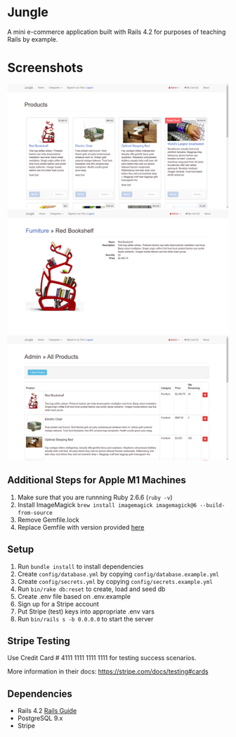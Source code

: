 # Jungle

A mini e-commerce application built with Rails 4.2 for purposes of teaching Rails by example.

# Screenshots
![The root page displays all of the products.](https://raw.githubusercontent.com/J-pilon/Jungle-Rails/77e9fcbf1dcebe75d9d4ce710036efc4df40e15c/public/docs/Screenshot%20from%202021-05-07%2020-35-53.png)
![Displays the product with its name, description, quantity, and price.](https://raw.githubusercontent.com/J-pilon/Jungle-Rails/77e9fcbf1dcebe75d9d4ce710036efc4df40e15c/public/docs/Screenshot%20from%202021-05-07%2020-35-44.png)
![Admins can add products.](https://raw.githubusercontent.com/J-pilon/Jungle-Rails/77e9fcbf1dcebe75d9d4ce710036efc4df40e15c/public/docs/Screenshot%20from%202021-05-07%2020-36-02.png)

## Additional Steps for Apple M1 Machines

1. Make sure that you are runnning Ruby 2.6.6 (`ruby -v`)
1. Install ImageMagick `brew install imagemagick imagemagick@6 --build-from-source`
2. Remove Gemfile.lock
3. Replace Gemfile with version provided [here](https://gist.githubusercontent.com/FrancisBourgouin/831795ae12c4704687a0c2496d91a727/raw/ce8e2104f725f43e56650d404169c7b11c33a5c5/Gemfile)

## Setup

1. Run `bundle install` to install dependencies
2. Create `config/database.yml` by copying `config/database.example.yml`
3. Create `config/secrets.yml` by copying `config/secrets.example.yml`
4. Run `bin/rake db:reset` to create, load and seed db
5. Create .env file based on .env.example
6. Sign up for a Stripe account
7. Put Stripe (test) keys into appropriate .env vars
8. Run `bin/rails s -b 0.0.0.0` to start the server

## Stripe Testing

Use Credit Card # 4111 1111 1111 1111 for testing success scenarios.

More information in their docs: <https://stripe.com/docs/testing#cards>

## Dependencies

* Rails 4.2 [Rails Guide](http://guides.rubyonrails.org/v4.2/)
* PostgreSQL 9.x
* Stripe
